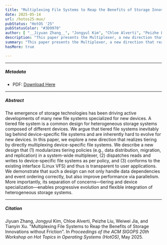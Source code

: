 ```yaml
---
title: "Multiplexing File Systems to Reap the Benefits of Storage Innovations without Friction"
date: 2025-05-14
url: /hotos25-mux/
pubStatus: "HotOS '25"
pubStatusColor: "#3D9970"
author: [ "__Jiyuan Zhang__", "Jongyul Kim", "Chloe Alverti", "Peizhe Liu", "Weiwei Jia", "Tianyin Xu" ]
description: "This paper presents the Multiplexer, a new direction that realizes tiering by directly multiplexing device-specific file systems. We demonstrate that such a design can not only handle data dependencies and event ordering correctly, but also improve performance via parallelism. More importantly, its separation of concerns—tiering and device specialization—enables progressive evolution and flexible integration of heterogeneous storage systems."
summary: "This paper presents the Multiplexer, a new direction that realizes tiering by directly multiplexing device-specific file systems. We demonstrate that such a design can not only handle data dependencies and event ordering correctly, but also improve performance via parallelism. More importantly, its separation of concerns—tiering and device specialization—enables progressive evolution and flexible integration of heterogeneous storage systems."
hasMore: true

---
```


---

##### Metadata

- PDF: [Download Here](/papers/preprint-hotos25-mux.pdf)

---

##### Abstract

The emergence of storage technologies has been driving active developments of many new file systems specialized for new devices. A tiered file system is a common design for heterogeneous storage systems composed of different devices. We argue that tiered file systems inevitably lag behind device-specific file systems and are inherently hard to evolve for new devices. In this paper, we explore a new direction that realizes tiering by directly multiplexing device-specific file systems. We describe a new design that (1) modularizes tiering policies (e.g., data distribution, migration, and replication) in a system-wide multiplexer, (2) dispatches reads and writes to device-specific file systems as per policy, and (3) conforms to the existing interface (Linux VFS) and thus is transparent to user applications. We demonstrate that such a design can not only handle data dependencies and event ordering correctly, but also improve performance via parallelism. More importantly, its separation of concerns—tiering and device specialization—enables progressive evolution and flexible integration of heterogeneous storage systems.

---

##### Citation

Jiyuan Zhang, Jongyul Kim, Chloe Alverti, Peizhe Liu, Weiwei Jia, and Tianyin Xu. "Multiplexing File Systems to Reap the Benefits of Storage Innovations without Friction". In _Proceedings of the ACM SIGOPS 20th Workshop on Hot Topics in Operating Systems (HotOS)_, May 2025.

